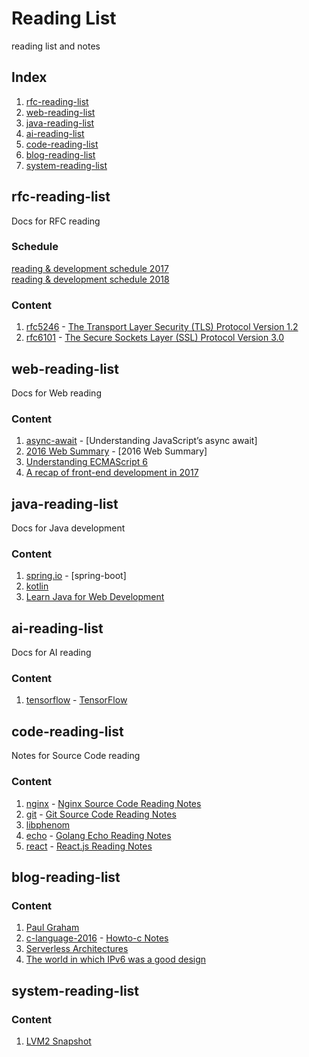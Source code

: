 # Reading List
reading list and notes

## Index
1. [rfc-reading-list](#rfc-reading-list)
1. [web-reading-list](#web-reading-list)
1. [java-reading-list](#java-reading-list)
1. [ai-reading-list](#ai-reading-list)
1. [code-reading-list](#code-reading-list)
1. [blog-reading-list](#blog-reading-list)
1. [system-reading-list](#system-reading-list)

## rfc-reading-list
Docs for RFC reading  

### Schedule
[reading & development schedule 2017](doc/schedule_2017.md)  
[reading & development schedule 2018](doc/schedule_2018.md)  

### Content
1. [rfc5246](https://tools.ietf.org/html/rfc5246) - [The Transport Layer Security (TLS) Protocol Version 1.2]()
1. [rfc6101](https://tools.ietf.org/html/rfc6101) - [The Secure Sockets Layer (SSL) Protocol Version 3.0]()


## web-reading-list
Docs for Web reading

### Content
1. [async-await](https://ponyfoo.com/articles/understanding-javascript-async-await) - [Understanding JavaScript’s async await]  
1. [2016 Web Summary](http://mp.weixin.qq.com/s/eJuNKJA45rJRUlk-DQeJrw) - [2016 Web Summary]  
1. [Understanding ECMAScript 6](https://github.com/nzakas/understandinges6)  
1. [A recap of front-end development in 2017](https://levelup.gitconnected.com/a-recap-of-front-end-development-in-2017-7072ce99e727)  

## java-reading-list
Docs for Java development

### Content
1. [spring.io](https://spring.io/guides) - [spring-boot]  
1. [kotlin](https://kotlinlang.org/docs/reference/)  
1. [Learn Java for Web Development](www.pourzad.com/Programming/Learn%20Java%20for%20Web%20Development.pdf)  

## ai-reading-list
Docs for AI reading

### Content 
1. [tensorflow](https://www.tensorflow.org) - [TensorFlow]()  


## code-reading-list
Notes for Source Code reading

### Content
1. [nginx](https://nginx.org) - [Nginx Source Code Reading Notes]()  
1. [git](https://github.com/git/git) - [Git Source Code Reading Notes]()  
1. [libphenom](https://github.com/facebook/libphenom.git)  
1. [echo](https://github.com/labstack/echo) - [Golang Echo Reading Notes](doc/echo.md)  
1. [react](https://github.com/facebook/react) - [React.js Reading Notes](doc/react.md)  

## blog-reading-list

### Content
1. [Paul Graham](http://paulgraham.com/index.html)  
1. [c-language-2016](https://matt.sh/howto-c) - [Howto-c Notes]()  
1. [Serverless Architectures](https://martinfowler.com/articles/serverless.html)  
1. [The world in which IPv6 was a good design](http://apenwarr.ca/log/?m=201708#10)  


## system-reading-list

### Content
1. [LVM2 Snapshot](doc/snapshot.md)